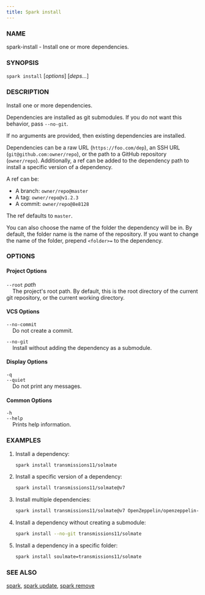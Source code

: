 ```yaml
---
title: Spark install
---
```


### NAME

spark-install - Install one or more dependencies.

### SYNOPSIS

`spark install` [*options*] [*deps...*]

### DESCRIPTION

Install one or more dependencies.

Dependencies are installed as git submodules. If you do not want this behavior, pass `--no-git`.

If no arguments are provided, then existing dependencies are installed.

Dependencies can be a raw URL (`https://foo.com/dep`), an SSH URL (`git@github.com:owner/repo`), or the path to a GitHub repository (`owner/repo`).
Additionally, a ref can be added to the dependency path to install a specific version of a dependency.

A ref can be:

- A branch: `owner/repo@master`
- A tag: `owner/repo@v1.2.3`
- A commit: `owner/repo@8e8128`

The ref defaults to `master`.

You can also choose the name of the folder the dependency will be in. By default, the folder name is the name of
the repository. If you want to change the name of the folder, prepend `<folder>=` to the dependency.

### OPTIONS

#### Project Options

`--root` *path*  
&nbsp;&nbsp;&nbsp;&nbsp;The project's root path. By default, this is the root directory of the current git repository, or the current working directory.

#### VCS Options

`--no-commit`  
&nbsp;&nbsp;&nbsp;&nbsp;Do not create a commit.

`--no-git`  
&nbsp;&nbsp;&nbsp;&nbsp;Install without adding the dependency as a submodule.

#### Display Options

`-q`  
`--quiet`  
&nbsp;&nbsp;&nbsp;&nbsp;Do not print any messages.

#### Common Options

`-h`  
`--help`  
&nbsp;&nbsp;&nbsp;&nbsp;Prints help information.

### EXAMPLES

1. Install a dependency:

   ```sh
   spark install transmissions11/solmate
   ```

2. Install a specific version of a dependency:

   ```sh
   spark install transmissions11/solmate@v7
   ```

3. Install multiple dependencies:

   ```sh
   spark install transmissions11/solmate@v7 OpenZeppelin/openzeppelin-contracts
   ```

4. Install a dependency without creating a submodule:

   ```sh
   spark install --no-git transmissions11/solmate
   ```

5. Install a dependency in a specific folder:
   ```sh
   spark install soulmate=transmissions11/solmate
   ```

### SEE ALSO

[spark](./spark.md), [spark update](./spark-update.md), [spark remove](./spark-remove.md)
